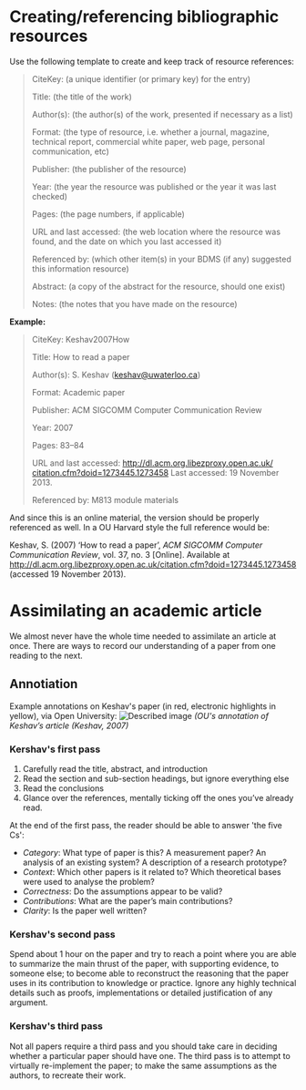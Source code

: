 # Creating/referencing bibliographic resources
Use the following template to create and keep track of resource references:
> CiteKey: (a unique identifier (or primary key) for the entry)
>
>Title: (the title of the work)
>
>Author(s): (the author(s) of the work, presented if necessary as a list)
>
>Format: (the type of resource, i.e. whether a journal, magazine, technical report, commercial white paper, web page, personal communication, etc)
>
>Publisher: (the publisher of the resource)
>
>Year: (the year the resource was published or the year it was last checked)
>
>Pages: (the page numbers, if applicable)
>
>URL and last accessed: (the web location where the resource was found, and the date on which you last accessed it)
>
>Referenced by: (which other item(s) in your BDMS (if any) suggested this information resource)
>
>Abstract: (a copy of the abstract for the resource, should one exist)
>
>Notes: (the notes that you have made on the resource)

**Example:**
> CiteKey: Keshav2007How
>
>Title: How to read a paper
>
>Author(s): S. Keshav (keshav@uwaterloo.ca)
>
>Format: Academic paper
>
>Publisher: ACM SIGCOMM Computer Communication Review
>
>Year: 2007
>
>Pages: 83–84
>
>URL and last accessed: [http://dl.acm.org.libezproxy.open.ac.uk/ citation.cfm?doid=1273445.1273458](http://dl.acm.org.libezproxy.open.ac.uk/citation.cfm?doid=1273445.1273458) Last accessed: 19 November 2013.
>
>Referenced by: M813 module materials

And since this is an online material, the version should be properly referenced as well. In a OU Harvard style the full reference would be:

Keshav, S. (2007) ‘How to read a paper’, _ACM SIGCOMM Computer Communication Review_, vol. 37, no. 3 \[Online\]. Available at http://dl.acm.org.libezproxy.open.ac.uk/citation.cfm?doid=1273445.1273458 (accessed 19 November 2013).


# Assimilating an academic article
We almost never have the whole time needed to assimilate an article at once. There are ways to record our understanding of a paper from one reading to the next.

## Annotiation
Example annotations on Keshav's paper (in red, electronic highlights in yellow), via Open University:
![Described image](https://learn2.open.ac.uk/pluginfile.php/3217611/mod_oucontent/oucontent/1277084/0d216393/076fc932/m811_res1_fig02.eps.jpg)
_(OU's annotation of Keshav’s article (Keshav, 2007)_

### Kershav's first pass
1.  Carefully read the title, abstract, and introduction
2.  Read the section and sub-section headings, but ignore everything else
3.  Read the conclusions
4.  Glance over the references, mentally ticking off the ones you’ve already read.

At the end of the first pass, the reader should be able to answer 'the five Cs':
-   _Category_: What type of paper is this? A measurement paper? An analysis of an existing system? A description of a research prototype?
-   _Context_: Which other papers is it related to? Which theoretical bases were used to analyse the problem?
-   _Correctness_: Do the assumptions appear to be valid?
-   _Contributions_: What are the paper’s main contributions?
-   _Clarity_: Is the paper well written?

### Kershav's second pass
Spend about 1 hour on the paper and try to reach a point where you are able to summarize the main thrust of the paper, with supporting evidence, to someone else; to become able to reconstruct the reasoning that the paper uses in its contribution to knowledge or practice.
Ignore any highly technical details such as proofs, implementations or detailed justification of any argument.

### Kershav's third pass
Not all papers require a third pass and you should take care in deciding whether a particular paper should have one.
The third pass is to attempt to virtually re-implement the paper; to make the same assumptions as the authors, to recreate their work.